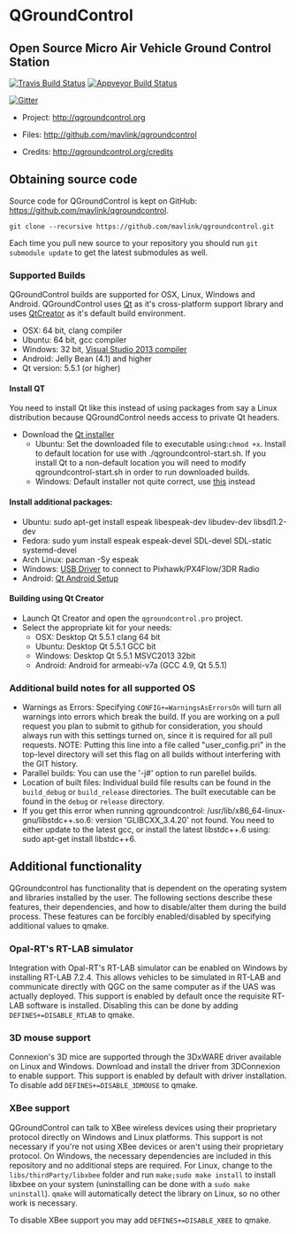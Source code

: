 # QGroundControl
## Open Source Micro Air Vehicle Ground Control Station

[![Travis Build Status](https://travis-ci.org/mavlink/qgroundcontrol.svg?branch=master)](https://travis-ci.org/mavlink/qgroundcontrol)
[![Appveyor Build Status](https://ci.appveyor.com/api/projects/status/crxcm4qayejuvh6c/branch/master?svg=true)](https://ci.appveyor.com/project/mavlink/qgroundcontrol)

[![Gitter](https://badges.gitter.im/Join%20Chat.svg)](https://gitter.im/mavlink/qgroundcontrol?utm_source=badge&utm_medium=badge&utm_campaign=pr-badge&utm_content=badge)


* Project:
<http://qgroundcontrol.org>

* Files:
<http://github.com/mavlink/qgroundcontrol>

* Credits:
<http://qgroundcontrol.org/credits>


## Obtaining source code
Source code for QGroundControl is kept on GitHub: https://github.com/mavlink/qgroundcontrol.
```
git clone --recursive https://github.com/mavlink/qgroundcontrol.git
```
Each time you pull new source to your repository you should run `git submodule update` to get the latest submodules as well.

### Supported Builds
QGroundControl builds are supported for OSX, Linux, Windows and Android. QGroundControl uses [Qt](http://www.qt.io) as it's cross-platform support library and uses [QtCreator](http://doc.qt.io/qtcreator/index.html) as it's default build environment.
* OSX: 64 bit, clang compiler
* Ubuntu: 64 bit, gcc compiler
* Windows: 32 bit, [Visual Studio 2013 compiler](http://www.visualstudio.com/downloads/download-visual-studio-vs#d-express-windows-desktop)
* Android: Jelly Bean (4.1) and higher
* Qt version: 5.5.1 (or higher)

#### Install QT
You need to install Qt like this instead of using packages from say a Linux distribution because QGroundControl needs access to private Qt headers.
* Download the [Qt installer](http://www.qt.io/download-open-source)
    * Ubuntu: Set the downloaded file to executable using:`chmod +x`. Install to default location for use with ./qgroundcontrol-start.sh. If you install Qt to a non-default location you will need to modify qgroundcontrol-start.sh in order to run downloaded builds.
    * Windows: Default installer not quite correct, use [this](http://download.qt.io/official_releases/qt/5.5/5.5.1/qt-opensource-windows-x86-msvc2013-5.5.1.exe) instead



#### Install additional packages:
* Ubuntu: sudo apt-get install espeak libespeak-dev libudev-dev libsdl1.2-dev
* Fedora: sudo yum install espeak espeak-devel SDL-devel SDL-static systemd-devel
* Arch Linux: pacman -Sy espeak
* Windows: [USB Driver](http://www.pixhawk.org/firmware/downloads) to connect to Pixhawk/PX4Flow/3DR Radio
* Android: [Qt Android Setup](http://doc.qt.io/qt-5/androidgs.html)

#### Building using Qt Creator
* Launch Qt Creator and open the `qgroundcontrol.pro` project.
* Select the appropriate kit for your needs:
    * OSX: Desktop Qt 5.5.1 clang 64 bit
    * Ubuntu: Desktop Qt 5.5.1 GCC bit
    * Windows: Desktop Qt 5.5.1 MSVC2013 32bit
    * Android: Android for armeabi-v7a (GCC 4.9, Qt 5.5.1)

### Additional build notes for all supported OS

* Warnings as Errors: Specifying `CONFIG+=WarningsAsErrorsOn` will turn all warnings into errors which break the build. If you are working on a pull request you plan to submit to github for consideration, you should always run with this settings turned on, since it is required for all pull requests. NOTE: Putting this line into a file called "user_config.pri" in the top-level directory will set this flag on all builds without interfering with the GIT history.
* Parallel builds: You can use the '-j#' option to run parellel builds.
* Location of built files: Individual build file results can be found in the `build_debug` or `build_release` directories. The built executable can be found in the `debug` or `release` directory.
* If you get this error when running qgroundcontrol: /usr/lib/x86_64-linux-gnu/libstdc++.so.6: version 'GLIBCXX_3.4.20' not found. You need to either update to the latest gcc, or install the latest libstdc++.6 using: sudo apt-get install libstdc++6.

## Additional functionality
QGroundcontrol has functionality that is dependent on the operating system and libraries installed by the user. The following sections describe these features, their dependencies, and how to disable/alter them during the build process. These features can be forcibly enabled/disabled by specifying additional values to qmake. 

### Opal-RT's RT-LAB simulator
Integration with Opal-RT's RT-LAB simulator can be enabled on Windows by installing RT-LAB 7.2.4. This allows vehicles to be simulated in RT-LAB and communicate directly with QGC on the same computer as if the UAS was actually deployed. This support is enabled by default once the requisite RT-LAB software is installed. Disabling this can be done by adding `DEFINES+=DISABLE_RTLAB` to qmake.

### 3D mouse support
Connexion's 3D mice are supported through the 3DxWARE driver available on Linux and Windows. Download and install the driver from 3DConnexion to enable support. This support is enabled by default with driver installation. To disable add `DEFINES+=DISABLE_3DMOUSE` to qmake.

### XBee support
QGroundControl can talk to XBee wireless devices using their proprietary protocol directly on Windows and Linux platforms. This support is not necessary if you're not using XBee devices or aren't using their proprietary protocol. On Windows, the necessary dependencies are included in this repository and no additional steps are required. For Linux, change to the `libs/thirdParty/libxbee` folder and run `make;sudo make install` to install libxbee on your system (uninstalling can be done with a `sudo make uninstall`). `qmake` will automatically detect the library on Linux, so no other work is necessary.

To disable XBee support you may add `DEFINES+=DISABLE_XBEE` to qmake.
